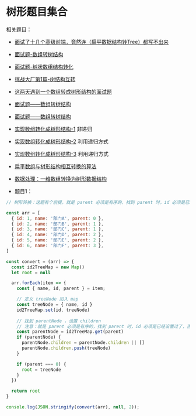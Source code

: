 # 树形题目集合

相关题目：

- [面试了十几个高级前端，竟然连（扁平数据结构转Tree）都写不出来](https://juejin.cn/post/6983904373508145189)
- [面试题-数组转树结构](https://www.cnblogs.com/chenwenhao/p/11146760.html)
- [面试题-树状数组结构转化](https://cloud.tencent.com/developer/article/1731021) 
- [挑战大厂第1篇-树结构互转](https://segmentfault.com/a/1190000022277413)
- [这两天遇到一个数组转成树形结构的面试题](https://juejin.cn/post/6844904071309033486)
- [面试题——数组转树结构](https://blog.csdn.net/sinat_17775997/article/details/106747130)
- [面试题——数组转树结构](http://www.noobyard.com/article/p-vokfhuoy-bo.html)
- [实现数组转化成树形结构-1](https://juejin.cn/post/7020738670080557086) 非递归
- [实现数组转化成树形结构-2](https://juejin.cn/post/7021117083438202888) 利用递归方式
- [实现数组转化成树形结构-3](https://juejin.cn/post/7023374254208974861) 利用递归方式
- [扁平数组与树形结构相互转换的算法](https://juejin.cn/post/6997445260632653861)
- [数据处理：一维数组转换为树形数据结构](https://juejin.cn/post/7020788438932684831)


- 题目1：

```js
// 树形转换：这题有个前提，就是 parent 必须是有序的，找到 parent 时，id 必须是已经设置过了

const arr = [
  { id: 1, name: '部门A', parent: 0 },
  { id: 2, name: '部门B', parent: 1 },
  { id: 3, name: '部门C', parent: 1 },
  { id: 4, name: '部门D', parent: 2 },
  { id: 5, name: '部门E', parent: 2 },
  { id: 6, name: '部门F', parent: 3 },
]

const convert = (arr) => {
  const id2TreeMap = new Map()
  let root = null

  arr.forEach(item => {
    const { name, id, parent } = item;

    // 定义 treeNode 加入 map
    const treeNode = { name, id }
    id2TreeMap.set(id, treeNode)
    
    // 找到 parentNode ，设置 children
    // 注意：就是 parent 必须是有序的，找到 parent 时，id 必须是已经设置过了，否则会丢失，解决办法： 单独一次遍历提前设置好 id2TreeMap
    const parentNode = id2TreeMap.get(parent)
    if (parentNode) {
      parentNode.children = parentNode.children || []
      parentNode.children.push(treeNode)
    }

    if (parent === 0) {
      root = treeNode
    }
  })

  return root
}

console.log(JSON.stringify(convert(arr), null, 2));
```